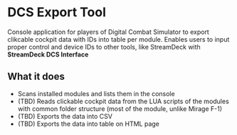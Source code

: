 # DCS Export Tool

Console application for players of Digital Combat Simulator to export clikcable cockpit data with IDs into table per module.
Enables users to input proper control and device IDs to other tools, like StreamDeck with **StreamDeck DCS Interface**

## What it does
- Scans installed modules and lists them in the console
- (TBD) Reads clickable cockpit data from the LUA scripts of the modules with common folder structure (most of the module, unlike Mirage F-1)
- (TBD) Exports the data into CSV
- (TBD) Exports the data into table on HTML page
